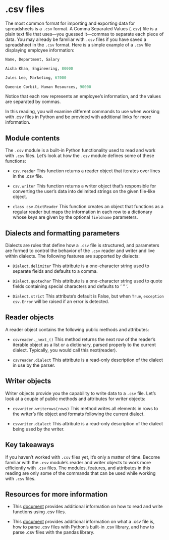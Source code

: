 # .csv files
The most common format for importing and exporting data for spreadsheets is a `.csv` format. A Comma Separated Values (`.csv`) file is a plain text file that uses—you guessed it—commas to separate each piece of data. You may already be familiar with `.csv` files if you have saved a spreadsheet in the `.csv` format. Here is a simple example of a `.csv` file displaying employee information:

```python
Name, Department, Salary

Aisha Khan, Engineering, 80000

Jules Lee, Marketing, 67000

Queenie Corbit, Human Resources, 90000
```

Notice that each row represents an employee’s information, and the values are separated by commas. 

In this reading, you will examine different commands to use when working with .csv files in Python and be provided with additional links for more information.

## Module contents
The `.csv` module is a built-in Python functionality used to read and work with `.csv` files. Let’s look at how the `.csv` module defines some of these functions:

- `csv.reader` This function returns a reader object that iterates over lines in the .csv file.

- `csv.writer` This function returns a writer object that’s responsible for converting the user’s data into delimited strings on the given file-like object.

- `class csv.DictReader` This function creates an object that functions as a regular reader but maps the information in each row to a dictionary whose keys are given by the optional `fieldname` parameters.

## Dialects and formatting parameters

Dialects are rules that define how a `.csv` file is structured, and parameters are formed to control the behavior of the `.csv` reader and writer and live within dialects. The following  features are supported by dialects:

- `Dialect.delimiter` This attribute is a one-character string used to separate fields and defaults to a comma.

- `Dialect.quotechar`  This attribute is a one-character string used to quote fields containing special characters and defaults to ‘ ‘’ ‘.

- `Dialect.strict`  This attribute’s default is False, but when `True`, `exception` `csv.Error` will be raised if an error is detected.

## Reader objects
A reader object contains the following public methods and attributes:

- `csvreader._next_()` This method returns the next row of the reader’s iterable object as a list or a dictionary, parsed properly to the current dialect. Typically, you would call this next(reader).

- `csvreader.dialect` This attribute is a read-only description of the dialect in use by the parser.

## Writer objects
Writer objects provide you the capability to write data to a `.csv` file. Let’s look at a couple of public methods and attributes for writer objects:

- `csvwriter.writerows(rows)` This method writes all elements in rows to the writer’s file object and formats following the current dialect.

- `csvwriter.dialect` This attribute is a read-only description of the dialect being used by the writer.

## Key takeaways

If you haven’t worked with `.csv` files yet, it’s only a matter of time. Become familiar with the `.csv` module’s reader and writer objects to work more efficiently with `.csv` files. The modules, features, and attributes in this reading are only some of the commands that can be used while working with `.csv` files. 

## Resources for more information
- This [document](https://docs.python.org/3/library/csv.html) provides additional information on how to read and write functions using .csv files.

- This [document](https://realpython.com/python-csv/) provides additional information on what a .csv file is, how to parse .csv files with Python’s built-in .csv library, and how to parse .csv files with the pandas library.